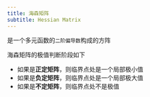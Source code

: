 ```yaml
---
title: 海森矩阵
subtitle: Hessian Matrix
---
```


是一个多元函数的`二阶偏导数`构成的方阵

海森矩阵的极值判断阶段如下

- 如果是**正定矩阵**，则临界点处是一个局部极小值
- 如果是**负定矩阵**，则临界点处是一个局部极大值
- 如果是**不定矩阵**，则临界点处不是极值